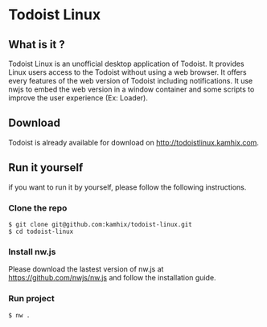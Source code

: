 # Todoist Linux

## What is it ?

Todoist Linux is an unofficial desktop application of Todoist.
It provides Linux users access to the Todoist without using a web browser.
It offers every features of the web version of Todoist including notifications.
It use nwjs to embed the web version in a window container and
some scripts to improve the user experience (Ex: Loader).

## Download

Todoist is already available for download on http://todoistlinux.kamhix.com.

## Run it yourself

if you want to run it by yourself, please follow the following instructions.

### Clone the repo

    $ git clone git@github.com:kamhix/todoist-linux.git
    $ cd todoist-linux

### Install nw.js

Please download the lastest version of nw.js at https://github.com/nwjs/nw.js
and follow the installation guide.

### Run project

    $ nw .
